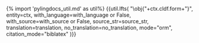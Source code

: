 {% import 'pylingdocs_util.md' as util%}
{{util.lfts(
    "\obj{"+ctx.cldf.form+"}",
    entity=ctx,
    with_language=with_language or False,
    with_source=with_source or False,
    source_str=source_str,
    translation=translation,
    no_translation=no_translation,
    mode="orm",
    citation_mode="biblatex"
)}}
